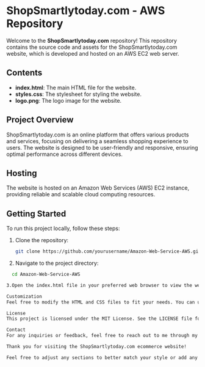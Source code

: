 # ShopSmartlytoday.com - AWS Repository

Welcome to the **ShopSmartlytoday.com** repository! This repository contains the source code and assets for the ShopSmartlytoday.com website, which is developed and hosted on an AWS EC2 web server.

## Contents

- **index.html**: The main HTML file for the website.
- **styles.css**: The stylesheet for styling the website.
- **logo.png**: The logo image for the website.

## Project Overview

ShopSmartlytoday.com is an online platform that offers various products and services, focusing on delivering a seamless shopping experience to users. The website is designed to be user-friendly and responsive, 
ensuring optimal performance across different devices.

## Hosting

The website is hosted on an Amazon Web Services (AWS) EC2 instance, providing reliable and scalable cloud computing resources. 

## Getting Started

To run this project locally, follow these steps:

1. Clone the repository:
   ```bash
   git clone https://github.com/yourusername/Amazon-Web-Service-AWS.git

2. Navigate to the project directory:
 ```bash
   cd Amazon-Web-Service-AWS

3.Open the index.html file in your preferred web browser to view the website.

Customization
Feel free to modify the HTML and CSS files to fit your needs. You can update the content, styles, and assets as required.

License
This project is licensed under the MIT License. See the LICENSE file for details.

Contact
For any inquiries or feedback, feel free to reach out to me through my LinkedIn.

Thank you for visiting the ShopSmartlytoday.com ecommerce website!

Feel free to adjust any sections to better match your style or add any additional information you think might be relevant!
